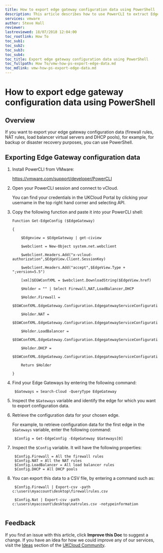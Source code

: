 ```yaml
---
title: How to export edge gateway configuration data using PowerShell | UKCloud Ltd
description: This article describes how to use PowerCLI to extract Edge Gateway configuration data
services: vmware
author: Steve Hall
reviewer:
lastreviewed: 18/07/2018 12:04:00
toc_rootlink: How To
toc_sub1: 
toc_sub2:
toc_sub3:
toc_sub4:
toc_title: Export edge gateway configuration data using PowerShell
toc_fullpath: How To/vmw-how-ps-export-edge-data.md
toc_mdlink: vmw-how-ps-export-edge-data.md
---
```


# How to export edge gateway configuration data using PowerShell

## Overview

If you want to export your edge gateway configuration data (firewall rules, NAT rules, load balancer virtual servers and DHCP pools), for example, for backup or disaster recovery purposes, you can use PowerShell.

## Exporting Edge Gateway configuration data

1. Install PowerCLI from VMware:

    <https://vmware.com/support/developer/PowerCLI>

2. Open your PowerCLI session and connect to vCloud.

    You can find your credentials in the UKCloud Portal by clicking your username in the top right hand corner and selecting API.

3. Copy the following function and paste it into your PowerCLI shell:

    ```
    Function Get-EdgeConfig ($EdgeGateway)

    {

        $Edgeview = $EdgeGateway | get-ciview

        $webclient = New-Object system.net.webclient

        $webclient.Headers.Add("x-vcloud-authorization",$EdgeView.Client.SessionKey)

        $webclient.Headers.Add("accept",$EdgeView.Type + ";version=5.5")

        [xml]$EGWConfXML = $webclient.DownloadString($EdgeView.href)

        $Holder = "" | Select Firewall,NAT,LoadBalancer,DHCP

        $Holder.Firewall =
        $EGWConfXML.EdgeGateway.Configuration.EdgegatewayServiceConfiguration.FirewallService.FirewallRule

        $Holder.NAT =
        $EGWConfXML.EdgeGateway.Configuration.EdgegatewayServiceConfiguration.NatService.NatRule

        $Holder.LoadBalancer =
        $EGWConfXML.EdgeGateway.Configuration.EdgegatewayServiceConfiguration.LoadBalancerService.VirtualServer

        $Holder.DHCP =
        $EGWConfXML.EdgeGateway.Configuration.EdgegatewayServiceConfiguration.GatewayDHCPService.Pool

        Return $Holder

    }
    
4. Find your Edge Gateways by entering the following command:

        $Gateways = Search-Cloud -QueryType EdgeGateway

5. Inspect the `$Gateways` variable and identify the edge for which you want to export configuration data.

6. Retrieve the configuration data for your chosen edge.

    For example, to retrieve configuration data for the first edge in the `$Gateways` variable, enter the following command:

        $Config = Get-EdgeConfig -EdgeGateway $Gateways[0]

7. Inspect the `$Config` variable. It will have the following properties:

        $Config.Firewall = All the firewall rules
        $Config.NAT = All the NAT rules
        $Config.LoadBalancer = All load balancer rules
        $Config.DHCP = All DHCP pools

8. You can export this data to a CSV file, by entering a command such as:

        $Config.Firewall | Export-csv -path c:\users\myaccount\desktop\firewallrules.csv

        $Config.Nat | Export-csv -path c:\users\myaccount\desktop\natrules.csv -notypeinformation

    ```

## Feedback

If you find an issue with this article, click **Improve this Doc** to suggest a change. If you have an idea for how we could improve any of our services, visit the [Ideas](https://community.ukcloud.com/ideas) section of the [UKCloud Community](https://community.ukcloud.com).
